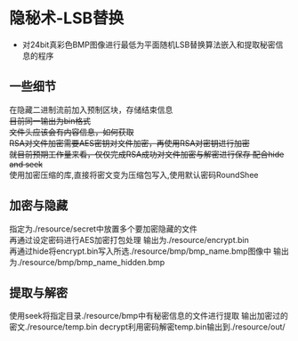 # 隐秘术-LSB替换
* 对24bit真彩色BMP图像进行最低为平面随机LSB替换算法嵌入和提取秘密信息的程序

## 一些细节
  在隐藏二进制流前加入预制区块，存储结束信息  
  ~~目前同一输出为bin格式~~  
  ~~文件头应该会有内容信息，如何获取~~  
  ~~RSA对文件加密需要AES密钥对文件加密，再使用RSA对密钥进行加密~~  
  ~~就目前预期工作量来看，仅仅完成RSA成功对文件加密与解密进行保存  配合hide and seek~~  
  使用加密压缩的库,直接将密文变为压缩包写入,使用默认密码RoundShee  
  
  
## 加密与隐藏
  指定为./resource/secret中放置多个要加密隐藏的文件  
  再通过设定密码进行AES加密打包处理  输出为./resource/encrypt.bin  
  再通过hide将encrypt.bin写入所选./resource/bmp/bmp_name.bmp图像中
  输出为./resource/bmp/bmp_name_hidden.bmp
  
## 提取与解密
  使用seek将指定目录./resource/bmp中有秘密信息的文件进行提取
  输出加密过的密文./resource/temp.bin
  decrypt利用密码解密temp.bin输出到./resource/out/
  
